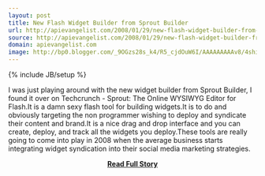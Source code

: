 ```yaml
---
layout: post
title: New Flash Widget Builder from Sprout Builder
url: http://apievangelist.com/2008/01/29/new-flash-widget-builder-from-sprout-builder/
source: http://apievangelist.com/2008/01/29/new-flash-widget-builder-from-sprout-builder/
domain: apievangelist.com
image: http://bp0.blogger.com/_9OGzs28s_k4/R5_cjdOuW6I/AAAAAAAAAv8/4shiuMgvKW8/s320/screen+shot+home+page.jpg
---
```

{% include JB/setup %}<p>I was just playing around with the new widget builder from Sprout Builder, I found it over on Techcrunch - Sprout: The Online WYSIWYG Editor for Flash.It is a damn sexy flash tool for building widgets.It is to do and obviously targeting the non programmer wishing to deploy and syndicate their content and brand.It is a nice drag and drop interface and you can create, deploy, and track all the widgets you deploy.These tools are really going to come into play in 2008 when the average business starts integrating widget syndication into their social media marketing strategies.</p>
<center><p><a href="http://apievangelist.com/2008/01/29/new-flash-widget-builder-from-sprout-builder/" style='padding:25px; font-sze:18px; font-weight: bold;'>Read Full Story</a></p></center>
